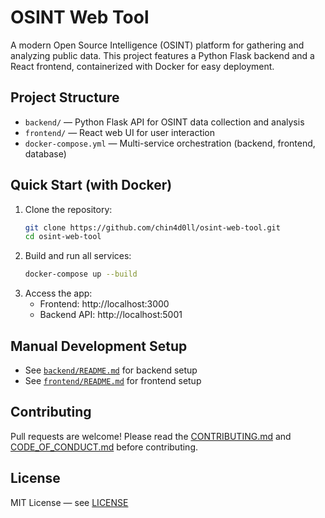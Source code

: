 # OSINT Web Tool

A modern Open Source Intelligence (OSINT) platform for gathering and analyzing public data. This project features a Python Flask backend and a React frontend, containerized with Docker for easy deployment.

## Project Structure

- `backend/` — Python Flask API for OSINT data collection and analysis
- `frontend/` — React web UI for user interaction
- `docker-compose.yml` — Multi-service orchestration (backend, frontend, database)

## Quick Start (with Docker)

1. Clone the repository:
   ```bash
   git clone https://github.com/chin4d0ll/osint-web-tool.git
   cd osint-web-tool
   ```
2. Build and run all services:
   ```bash
   docker-compose up --build
   ```
3. Access the app:
   - Frontend: http://localhost:3000
   - Backend API: http://localhost:5001

## Manual Development Setup
- See [`backend/README.md`](backend/README.md) for backend setup
- See [`frontend/README.md`](frontend/README.md) for frontend setup

## Contributing
Pull requests are welcome! Please read the [CONTRIBUTING.md](CONTRIBUTING.md) and [CODE_OF_CONDUCT.md](CODE_OF_CONDUCT.md) before contributing.

## License
MIT License — see [LICENSE](LICENSE)
